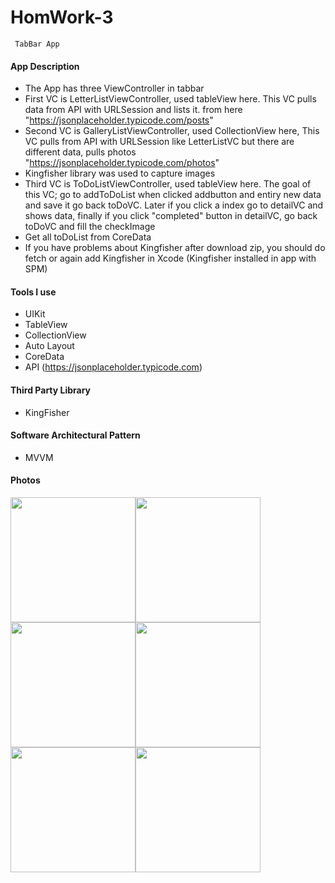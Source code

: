 # HomWork-3

     TabBar App

#### App Description
- The App has three ViewController in tabbar
- First VC is LetterListViewController, used tableView here. This VC pulls data from API with URLSession and lists it. from here "https://jsonplaceholder.typicode.com/posts"
- Second VC is GalleryListViewController, used CollectionView here, This VC pulls from API with URLSession like LetterListVC but there are different data, pulls photos "https://jsonplaceholder.typicode.com/photos"
- Kingfisher library was used to capture images
- Third VC is ToDoListViewController, used tableView here. The goal of this VC; go to addToDoList when clicked addbutton and entiry new data and save it go back toDoVC. Later if you click a index go to detailVC and shows data, finally if you click "completed" button in detailVC, go back toDoVC and fill the checkImage
- Get all toDoList from CoreData
- If you have problems about Kingfisher after download zip, you should do fetch or again add Kingfisher in Xcode (Kingfisher installed in app with SPM)

#### Tools I use
- UIKit
- TableView
- CollectionView
- Auto Layout
- CoreData
- API (https://jsonplaceholder.typicode.com)

#### Third Party Library
- KingFisher

#### Software Architectural Pattern
- MVVM

#### Photos

<img src = "https://user-images.githubusercontent.com/103687289/192141038-5e5a2177-9d3d-4c3c-92ef-f2416e908603.png" width="200" hight="200" /><img src = "https://user-images.githubusercontent.com/103687289/192141061-0c6fc3d0-d866-462e-ae02-80ae69b8df94.png" width="200" hight="200" /><img src = "https://user-images.githubusercontent.com/103687289/192141066-b3ba3751-f6cb-4db2-840a-7d8dd6a7a6a5.png" width="200" hight="200" /><img src = "https://user-images.githubusercontent.com/103687289/192141088-12c62c69-4b5e-4cce-bdf8-3e174255f068.png" width="200" hight="200" /><img src = "https://user-images.githubusercontent.com/103687289/192141099-90d8d3a8-8a56-4b25-916e-abf7f61e0e2a.png" width="200" hight="200" /><img src = "https://user-images.githubusercontent.com/103687289/192141127-ecb46f9d-9272-4431-93db-07ce5c2c7f39.png" width="200" hight="200" />
